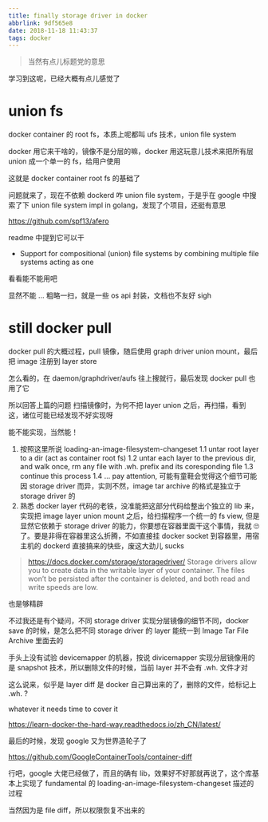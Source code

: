 ```yaml
---
title: finally storage driver in docker
abbrlink: 9df565e8
date: 2018-11-18 11:43:37
tags: docker
---
```


> 当然有点儿标题党的意思

学习到这呢，已经大概有点儿感觉了

# union fs

docker container 的 root fs，本质上呢都叫 ufs 技术，union file system

docker 用它来干啥的，镜像不是分层的嘛，docker 用这玩意儿技术来把所有层 union 成一个单一的 fs，给用户使用

这就是 docker container root fs 的基础了

问题就来了，现在不依赖 dockerd 咋 union file system，于是乎在 google 中搜索了下 union file system impl in golang，发现了个项目，还挺有意思

https://github.com/spf13/afero

readme 中提到它可以干

* Support for compositional (union) file systems by combining multiple file systems acting as one

看看能不能用吧

显然不能 … 粗略一扫，就是一些 os api 封装，文档也不友好 sigh

# still docker pull

docker pull 的大概过程，pull 镜像，随后使用 graph driver union mount，最后把 image 注册到 layer store

怎么看的，在 daemon/graphdriver/aufs 往上搜就行，最后发现 docker pull 也用了它

所以回答上篇的问题 扫描镜像时，为何不把 layer union 之后，再扫描，看到这，诸位可能已经发现不好实现呀

能不能实现，当然能！

1. 按照这里所说 loading-an-image-filesystem-changeset
    1.1 untar root layer to a dir (act as container root fs)
    1.2 untar each layer to the previous dir, and walk once, rm any file with .wh. prefix and its coresponding file
    1.3 continue this process
    1.4 … pay attention, 可能有童鞋会觉得这个细节可能因 storage driver 而异，实则不然，image tar archive 的格式是独立于 storage driver 的
2. 熟悉 docker layer 代码的老铁，没准能把这部分代码给整出个独立的 lib 来，实现把 image layer union mount 之后，给扫描程序一个统一的 fs view, 但是显然它依赖于 storage driver 的能力，你要想在容器里面干这个事情，我就 🙄 了。要是非得在容器里这么折腾，不如直接挂 docker socket 到容器里，用宿主机的 dockerd 直接搞来的快些，废这大劲儿 sucks

> https://docs.docker.com/storage/storagedriver/
Storage drivers allow you to create data in the writable layer of your container. The files won’t be persisted after the container is deleted, and both read and write speeds are low.

也是够精辟

不过我还是有个疑问，不同 storage driver 实现分层镜像的细节不同，docker save 的时候，是怎么把不同 storage driver 的 layer 能统一到 Image Tar File Archive 里面去的

手头上没有试验 devicemapper 的机器，按说 divicemapper 实现分层镜像用的是 snapshot 技术，所以删除文件的时候，当前 layer 并不会有 .wh. 文件才对

这么说来，似乎是 layer diff 是 docker 自己算出来的了，删除的文件，给标记上 .wh. ?

whatever it needs time to cover it

https://learn-docker-the-hard-way.readthedocs.io/zh_CN/latest/

最后的时候，发现 google 又为世界造轮子了

https://github.com/GoogleContainerTools/container-diff

行吧，google 大佬已经做了，而且的确有 lib，效果好不好那就再说了，这个库基本上实现了 fundamental 的 loading-an-image-filesystem-changeset 描述的过程

当然因为是 file diff，所以权限恢复不出来的
